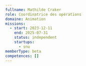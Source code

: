 ```yaml
---
fullname: Mathilde Craker
role: Coordinatrice des opérations
domaine: Animation
missions:
  - start: 2023-12-11
    end: 2025-07-31
    status: independent
    startups:
      - snu
memberType: beta
competences: []
---
```

